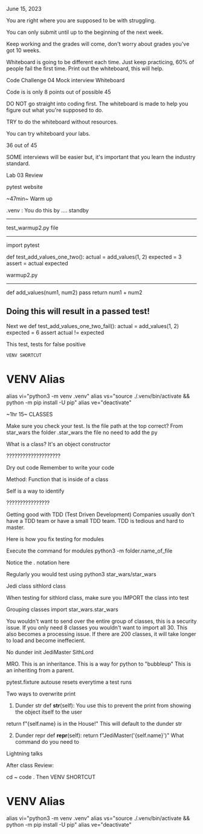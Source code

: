 June 15, 2023

You are right where you are supposed to be with struggling.

You can only submit until up to the beginning of the next week.

Keep working and the grades will come, don't worry about grades you've got 10 weeks.

Whiteboard is going to be different each time. Just keep practicing, 60% of people fail the first time.
Print out the whiteboard, this will help.




Code Challenge 04
Mock interview Whiteboard

Code is is only 8 points out of possible 45

DO NOT go straight into coding first.
The whiteboard is made to help you figure out what you're supposed to do.

TRY to do the whiteboard without resources.

You can try whiteboard your labs.

36 out of 45

SOME interviews will be easier but, it's important that you learn the industry standard.




Lab 03 Review

pytest website


~47min~ 
Warm up

.venv : You do this by .... standby

-------------------------------
test_warmup2.py file
****************
  import pytest

def test_add_values_one_two():
  actual = add_values(1, 2)
  expected = 3
  assert = actual expected

warmup2.py
**********
def add_values(num1, num2)
  pass
return num1 + num2

Doing this will result in a passed test!
----------------------------------------

Next we
def test_add_values_one_two_fail():
  actual = add_values(1, 2)
  expected = 6
  assert actual != expected

  This test, tests for false positive

    VENV SHORTCUT
# VENV Alias
alias vi="python3 -m venv .venv"
alias vs="source ./.venv/bin/activate && python -m pip install -U pip"
alias ve="deactivate"





~1hr 15~ CLASSES

Make sure you check your test. Is the file path at the top correct? 
From star_wars the folder .star_wars the file
no need to add the py

What is a class? It's an object constructor


????????????????????

Dry out code
Remember to write your code 

Method: Function that is inside of a class

Self is a way to identify

????????????????



Getting good with TDD (Test Driven Development)
Companies usually don't have a TDD team or have a small TDD team. TDD is tedious and hard to master.






Here is how you fix testing for modules

Execute the command for modules
python3 -m folder.name_of_file

Notice the . notation here

Regularly you would test using
python3 star_wars/star_wars




Jedi class
sithlord class

When testing for sithlord class, make sure you IMPORT the class into test

Grouping classes
import star_wars.star_wars

You wouldn't want to send over the entire group of classes, this is a security issue. If you only need 8 classes you wouldn't want to import all 30.
This also becomes a processing issue. If there are 200 classes, it will take longer to load and become ineffecient.




No dunder init
JediMaster
SithLord



MRO. This is an inheritance.
This is a way for python to "bubbleup"
This is an inheriting from a parent.


pytest.fixture autouse
resets everytime a test runs


Two ways to overwrite print
1. Dunder str def __str__(self):
  You use this to prevent the print from showing the object itself to the user
  
  return f"{self.name} is in the House!"
  This will default to the dunder str

2. Dunder repr def __repr__(self):
    return f"JediMaster('{self.name}')"
    What command do you need to 


Lightning talks






After class Review:

cd ~
code .
Then
    VENV SHORTCUT
# VENV Alias
alias vi="python3 -m venv .venv"
alias vs="source ./.venv/bin/activate && python -m pip install -U pip"
alias ve="deactivate"